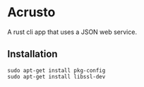 # Acrusto

A rust cli app that uses a JSON web service.

## Installation

    sudo apt-get install pkg-config
    sudo apt-get install libssl-dev

